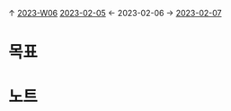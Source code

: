 
↑ [2023-W06](2023-W06.md)
[2023-02-05](2023-02-05.md) ← 2023-02-06 → [2023-02-07](2023-02-07.md)


# 목표



# 노트




